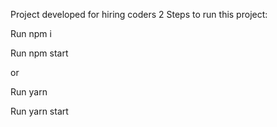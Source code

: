 Project developed for hiring coders 2
Steps to run this project:

Run npm i

Run npm start

or 

Run yarn 

Run yarn start
